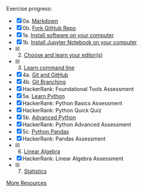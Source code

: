 Exercise progress:

- [x] 0a. [Markdown](lessons/markdown)
- [x] 0b. [Fork GitHub Repo](lessons/git_fork)
- [x] 1a. [Install software on your computer](lessons/install)  
- [x] 1b. [Install Jupyter Notebook on your computer](lessons/install_jupyter)  
- [x] 2. [Choose and learn your editor(s)](lessons/editors)
- [x] 3. [Learn command line](lessons/command_line)  
- [x] 4a. [Git and GitHub](lessons/git_intro)
- [x] 4b. [Git Branching](lessons/git_branches)
- [x] HackerRank: Foundational Tools Assessment
- [x] 5a. [Learn Python](lessons/python_intro)
- [x] HackerRank: Python Basics Assessment
- [x] HackerRank: Python Quick Quiz
- [x] 5b. [Advanced Python](lessons/python_advanced)  
- [x] HackerRank: Python Advanced Assessment
- [x] 5c. [Python Pandas](lessons/pandas_intro)  
- [x] HackerRank: Pandas Assessment
- [x] 6. [Linear Algebra](lessons/linear_algebra)
- [x] HackerRank: Linear Algebra Assessment
- [x] 7. [Statistics](lessons/statistics)

[More Resources](lessons/more_resources)
